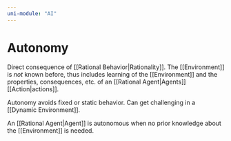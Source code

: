 ```yaml
---
uni-module: "AI"
---
```


# Autonomy

Direct consequence of [[Rational Behavior|Rationality]]. The [[Environment]] is _not_ known before, thus includes learning of the [[Environment]] and the properties, consequences, etc. of an [[Rational Agent|Agents]] [[Action|actions]].

Autonomy avoids fixed or static behavior. Can get challenging in a [[Dynamic Environment]].

An [[Rational Agent|Agent]] is autonomous when no prior knowledge about the [[Environment]] is needed.